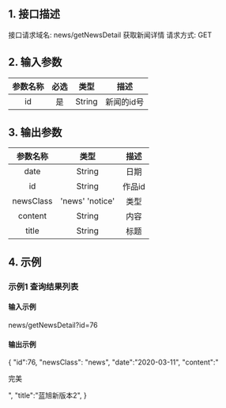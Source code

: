## 1. 接口描述
接口请求域名: news/getNewsDetail
获取新闻详情
请求方式: GET

## 2. 输入参数
| 参数名称  | 必选  |  类型  |         描述         |
| :-------: | :---: | :----: | :------------------: |
| id | 是 | String | 新闻的id号 |
## 3. 输出参数
| 参数名称 |  类型  |        描述        |
| :------: | :----: | :----------------: |
|  date   | String  |   日期   |
| id | String | 作品id |
| newsClass | 'news' 'notice' | 类型 |
| content | String | 内容 |
| title | String | 标题 |

## 4. 示例

### 示例1 查询结果列表

#### 输入示例

news/getNewsDetail?id=76

#### 输出示例

{
    "id":76,
    "newsClass": "news",
    "date":"2020-03-11",
    "content":"<p>完美</p>",
    "title":"蓝旭新版本2",
}